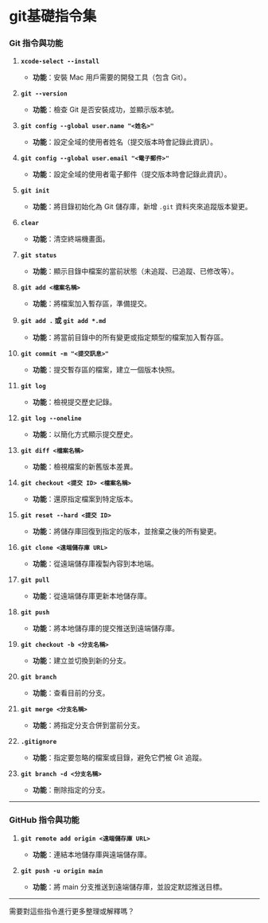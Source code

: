 # git基礎指令集
### **Git 指令與功能**
1. **`xcode-select --install`**
   - **功能**：安裝 Mac 用戶需要的開發工具（包含 Git）。

2. **`git --version`**
   - **功能**：檢查 Git 是否安裝成功，並顯示版本號。

3. **`git config --global user.name "<姓名>"`**
   - **功能**：設定全域的使用者姓名（提交版本時會記錄此資訊）。

4. **`git config --global user.email "<電子郵件>"`**
   - **功能**：設定全域的使用者電子郵件（提交版本時會記錄此資訊）。

5. **`git init`**
   - **功能**：將目錄初始化為 Git 儲存庫，新增 `.git` 資料夾來追蹤版本變更。

6. **`clear`**
   - **功能**：清空終端機畫面。

7. **`git status`**
   - **功能**：顯示目錄中檔案的當前狀態（未追蹤、已追蹤、已修改等）。

8. **`git add <檔案名稱>`**
   - **功能**：將檔案加入暫存區，準備提交。

9. **`git add .` 或 `git add *.md`**
   - **功能**：將當前目錄中的所有變更或指定類型的檔案加入暫存區。

10. **`git commit -m "<提交訊息>"`**
    - **功能**：提交暫存區的檔案，建立一個版本快照。

11. **`git log`**
    - **功能**：檢視提交歷史記錄。

12. **`git log --oneline`**
    - **功能**：以簡化方式顯示提交歷史。

13. **`git diff <檔案名稱>`**
    - **功能**：檢視檔案的新舊版本差異。

14. **`git checkout <提交 ID> <檔案名稱>`**
    - **功能**：還原指定檔案到特定版本。

15. **`git reset --hard <提交 ID>`**
    - **功能**：將儲存庫回復到指定的版本，並捨棄之後的所有變更。

16. **`git clone <遠端儲存庫 URL>`**
    - **功能**：從遠端儲存庫複製內容到本地端。

17. **`git pull`**
    - **功能**：從遠端儲存庫更新本地儲存庫。

18. **`git push`**
    - **功能**：將本地儲存庫的提交推送到遠端儲存庫。

19. **`git checkout -b <分支名稱>`**
    - **功能**：建立並切換到新的分支。

20. **`git branch`**
    - **功能**：查看目前的分支。

21. **`git merge <分支名稱>`**
    - **功能**：將指定分支合併到當前分支。

22. **`.gitignore`**
    - **功能**：指定要忽略的檔案或目錄，避免它們被 Git 追蹤。

23. **`git branch -d <分支名稱>`**
    - **功能**：刪除指定的分支。

---

### **GitHub 指令與功能**
1. **`git remote add origin <遠端儲存庫 URL>`**
   - **功能**：連結本地儲存庫與遠端儲存庫。

2. **`git push -u origin main`**
   - **功能**：將 main 分支推送到遠端儲存庫，並設定默認推送目標。

---

需要對這些指令進行更多整理或解釋嗎？